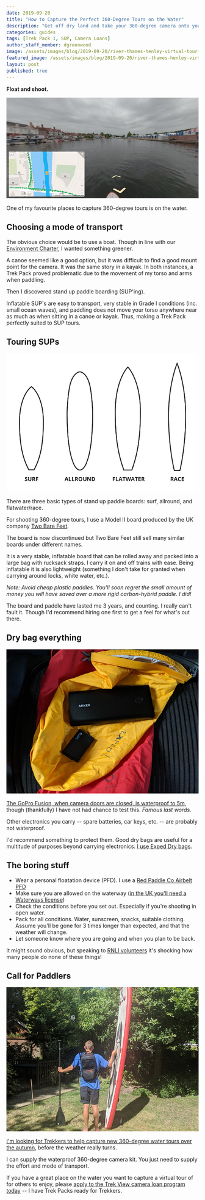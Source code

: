 ```yaml
---
date: 2019-09-20
title: "How to Capture the Perfect 360-Degree Tours on the Water"
description: "Get off dry land and take your 360-degree camera onto your local waterways."
categories: guides
tags: [Trek Pack 1, SUP, Camera Loans]
author_staff_member: dgreenwood
image: /assets/images/blog/2019-09-20/river-thames-henley-virtual-tour-meta.jpg
featured_image: /assets/images/blog/2019-09-20/river-thames-henley-virtual-tour-sm.jpg
layout: post
published: true
---
```


**Float and shoot.**

<img class="img-fluid" src="/assets/images/blog/2019-09-20/river-thames-henley-virtual-tour-sm.jpg" alt="Trek View Henley Regatta" title="Trek View Henley Regatta" />

One of my favourite places to capture 360-degree tours is on the water.

## Choosing a mode of transport

The obvious choice would be to use a boat. Though in line with our [Environment Charter](/charters/environment), I wanted something greener.

A canoe seemed like a good option, but it was difficult to find a good mount point for the camera. It was the same story in a kayak. In both instances, a Trek Pack proved problematic due to the movement of my torso and arms when paddling.

Then I discovered stand up paddle boarding (SUP'ing).

Inflatable SUP's are easy to transport, very stable in Grade I conditions (inc. small ocean waves), and paddling does not move your torso anywhere near as much as when sitting in a canoe or kayak. Thus, making a Trek Pack perfectly suited to SUP tours.

## Touring SUPs

<img class="img-fluid" src="/assets/images/blog/2019-09-20/sup-shapes.jpg" alt="SUP Shapes" title="SUP Shapes" />

There are three basic types of stand up paddle boards: surf, allround, and flatwater/race. 

For shooting 360-degree tours, I use a Model II board produced by the UK company [Two Bare Feet](https://www.twobarefeet.co.uk/).

The board is now discontinued but Two Bare Feet still sell many similar boards under different names.

It is a very stable, inflatable board that can be rolled away and packed into a large bag with rucksack straps. I carry it on and off trains with ease. Being inflatable it is also lightweight (something I don't take for granted when carrying around locks, white water, etc.).

_Note: Avoid cheap plastic paddles. You'll soon regret the small amount of money you will have saved over a more rigid carbon-hybrid paddle. I did!_

The board and paddle have lasted me 3 years, and counting. I really can't fault it. Though I'd recommend hiring one first to get a feel for what's out there.

## Dry bag everything

<img class="img-fluid" src="/assets/images/blog/2019-09-20/exped-dry-bags.jpg" alt="Exped Dry bags" title="Exped Dry bags" />

[The GoPro Fusion, when camera doors are closed, is waterproof to 5m](https://gopro.com/help/articles/question_answer/is-fusion-waterproof-without-a-housing), though (thankfully) I have not had chance to test this. _Famous last words._

Other electronics you carry -- spare batteries, car keys, etc. -- are probably not waterproof.

I'd recommend something to protect them. Good dry bags are useful for a multitude of purposes beyond carrying electronics. [I use Exped Dry bags](http://www.exped.com/uk-ireland/en/product-category/packsacks).

## The boring stuff

* Wear a personal floatation device (PFD). I use a [Red Paddle Co Airbelt PFD](https://redpaddleco.com/en-gb/accessory/airbelt-personal-flotation-device-pfd/)
* Make sure you are allowed on the waterway ([in the UK you'll need a Waterways license](https://www.britishcanoeing.org.uk/membership/why-join-british-canoeing/waterways-licence))
* Check the conditions before you set out. Especially if you're shooting in open water.
* Pack for all conditions. Water, sunscreen, snacks, suitable clothing. Assume you'll be gone for 3 times longer than expected, and that the weather will change.
* Let someone know where you are going and when you plan to be back.

It might sound obvious, but speaking to [RNLI volunteers](https://rnli.org/support-us/become-a-volunteer/how-you-can-volunteer/be-a-lifeboat-station-volunteer) it's shocking how many people do none of these things!

## Call for Paddlers

<img class="img-fluid" src="/assets/images/blog/2019-09-20/trek-view-trek-pack-sup.jpg" alt="Trek View Trek Pack SUP" title="Trek View Trek Pack SUP" />

[I'm looking for Trekkers to help capture new 360-degree water tours over the autumn](/blog/2019/call-for-trekkers-summer-autumn/), before the weather really turns.

I can supply the waterproof 360-degree camera kit. You just need to supply the effort and mode of transport.

If you have a great place on the water you want to capture a virtual tour of for others to enjoy, please [apply to the Trek View camera loan program today](/loan) -- I have Trek Packs ready for Trekkers.